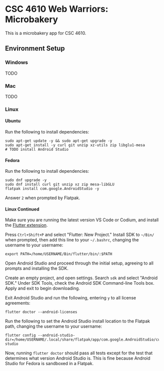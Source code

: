 # CSC 4610 Web Warriors: Microbakery

This is a microbakery app for CSC 4610.

## Environment Setup

### Windows

TODO

### Mac

TODO

### Linux

#### Ubuntu

Run the following to install dependencies:

```
sudo apt-get update -y && sudo apt-get upgrade -y
sudo apt-get install -y curl git unzip xz-utils zip libglu1-mesa
# TODO install Android Studio
```

#### Fedora

Run the following to install dependencies:

```
sudo dnf upgrade -y
sudo dnf install curl git unzip xz zip mesa-libGLU
flatpak install com.google.AndroidStudio -y
```

Answer `2` when prompted by Flatpak.

#### Linux Continued

Make sure you are running the latest version VS Code or Codium, and install the [Flutter extension](https://marketplace.visualstudio.com/items?itemName=Dart-Code.flutter).

Press `Ctrl+Shift+P` and select "Flutter: New Project." Install SDK to `~/Bin/` when prompted, then add this line to your `~/.bashrc`, changing the username to your username:

```
export PATH=/home/USERNAME/Bin/flutter/bin/:$PATH
```

Open Android Studio and proceed through the initial setup, agreeing to all prompts and installing the SDK.

Create an empty project, and open settings. Search `sdk` and select "Android SDK." Under SDK Tools, check the Android SDK Command-line Tools box. Apply and exit to begin downloading.

Exit Android Studio and run the following, entering `y` to all license agreements:

```
flutter doctor --android-licenses
```

Run the following to set the Android Studio install location to the Flatpak path, changing the username to your username:

```
flutter config --android-studio-dir=/home/USERNAME/.local/share/flatpak/app/com.google.AndroidStudio/current/active/files/extra/android-studio
```

Now, running `flutter doctor` should pass all tests except for the test that determines what version Android Studio is. This is fine because Android Studio for Fedora is sandboxed in a Flatpak.
